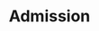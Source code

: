 ---
title: "Admission"
workflowContent: [
        {
           i : "0",
           image : "/image/school-schedules-fees.jpg",
           alternateText : "School Schedules Fees",
           heading : "Capture admission data"
        },
        {
          i : "1",
          image : "/image/fees-reminder.jpg",
          alternateText : "Automated fees reminder sent to Parents",
          heading : "Capture demographic details"    
        },
        {
          i : "2",
          image : "/image/parents-pay-online.jpg",
          alternateText : "Parents pay from app or physically",
          heading : "Apply due fees"
        },
        {
          i : "3",
          image : "/image/bank-building.jpg",
          alternateText : "Fees directly deposited in school’s bank account",
          heading : "Collect due fees"
        },
        {
          i : "end",
          image : "/image/printed-receipt.jpg",
          alternateText : "Parents get printed receipt or email",
          heading : "Approve admission"
        }
      ] 
typeOfPage: "workflow"
weight:
draft: false
---